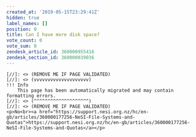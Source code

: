 ```yaml
---
created_at: '2019-05-15T23:29:41Z'
hidden: true
label_names: []
position: 0
title: Can I have more disk space?
vote_count: 0
vote_sum: 0
zendesk_article_id: 360000955416
zendesk_section_id: 360000039036
---
```



    [//]: <> (REMOVE ME IF PAGE VALIDATED)
    [//]: <> (vvvvvvvvvvvvvvvvvvvv)
    !!! Info
        This page has been automatically migrated and may contain formatting errors.
    [//]: <> (^^^^^^^^^^^^^^^^^^^^)
    [//]: <> (REMOVE ME IF PAGE VALIDATED)
    <p>No<br><a href="https://support.nesi.org.nz/hc/en-gb/articles/360000177256-NeSI-File-Systems-and-Quotas">https://support.nesi.org.nz/hc/en-gb/articles/360000177256-NeSI-File-Systems-and-Quotas</a></p>